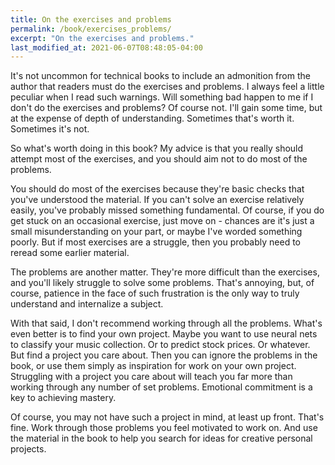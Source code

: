 ```yaml
---
title: On the exercises and problems
permalink: /book/exercises_problems/
excerpt: "On the exercises and problems."
last_modified_at: 2021-06-07T08:48:05-04:00
---
```

It's not uncommon for technical books to include an admonition from the author that readers must do the exercises and problems. I always feel a little peculiar when I read such warnings. Will something bad happen to me if I don't do the exercises and problems? Of course not. I'll gain some time, but at the expense of depth of understanding. Sometimes that's worth it. Sometimes it's not.

So what's worth doing in this book? My advice is that you really should attempt most of the exercises, and you should aim not to do most of the problems.

You should do most of the exercises because they're basic checks that you've understood the material. If you can't solve an exercise relatively easily, you've probably missed something fundamental. Of course, if you do get stuck on an occasional exercise, just move on - chances are it's just a small misunderstanding on your part, or maybe I've worded something poorly. But if most exercises are a struggle, then you probably need to reread some earlier material.

The problems are another matter. They're more difficult than the exercises, and you'll likely struggle to solve some problems. That's annoying, but, of course, patience in the face of such frustration is the only way to truly understand and internalize a subject.

With that said, I don't recommend working through all the problems. What's even better is to find your own project. Maybe you want to use neural nets to classify your music collection. Or to predict stock prices. Or whatever. But find a project you care about. Then you can ignore the problems in the book, or use them simply as inspiration for work on your own project. Struggling with a project you care about will teach you far more than working through any number of set problems. Emotional commitment is a key to achieving mastery.

Of course, you may not have such a project in mind, at least up front. That's fine. Work through those problems you feel motivated to work on. And use the material in the book to help you search for ideas for creative personal projects.
